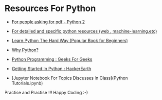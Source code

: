# Resources For Python

- [For people asking for pdf - Python 2](http://www.souravsengupta.com/cds2015/python/LPTHW.pdf)

- [For detailed and specific python resources (web , machine-learning,etc)](http://docs.python-guide.org/en/latest/intro/learning/)

-  [Learn Python The Hard Way (Popular Book for Beginners)](https://learnpythonthehardway.org/)

- [Why Python?](http://www.bestprogramminglanguagefor.me/why-learn-python)

- [Python Programming : Geeks For Geeks](https://www.geeksforgeeks.org/python-programming-language/)

- [Getting Started In Python : HackerEarth](https://www.hackerearth.com/practice/python/getting-started/input-and-output/tutorial/)

- [Jupyter Notebook For Topics Discusses In Class](Python Tutorials.ipynb)

Practise and Practise !!!
Happy Coding :-)
